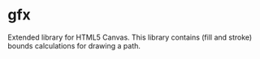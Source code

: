 # gfx

Extended library for HTML5 Canvas. 
This library contains (fill and stroke) bounds calculations for drawing a path.
